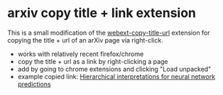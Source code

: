 # arxiv copy title + link extension

This is a small modification of the [webext-copy-title-url](https://github.com/marekjedlinski/webext-copy-title-url) extension for copying the title + url of an arXiv page via right-click.

- works with relatively recent firefox/chrome
- copy the title + url as a link by right-clicking a page
- add by going to chrome extensions and clicking "Load unpacked"
- example copied link: [Hierarchical interpretations for neural network predictions](https://arxiv.org/abs/1806.05337)